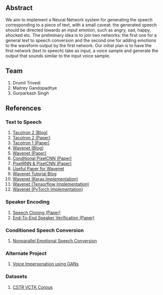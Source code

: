 ## Abstract

We aim to implement a Neural Network system for generating the speech corresponding to a piece of text, with a small caveat: the generated speech should be directed towards an input emotion, such as angry, sad, happy, shocked etc. The preliminary idea is to join two networks: the first one for a general text to speech conversion and the second one for adding emotions to the waveform output by the first network. Our initial plan is to have the first network (text to speech) take as input, a voice sample and generate the output that sounds similar to the input voice sample.

## Team

1. Drumil Trivedi
2. Maitrey Gandopadhye
3. Gurparkash Singh

## References

### Text to Speech
1. [Tacotron 2 (Blog)](https://ai.googleblog.com/2017/12/tacotron-2-generating-human-like-speech.html)
2. [Tacotron 2 (Paper)](https://arxiv.org/pdf/1712.05884.pdf)
3. [Tacotron 1 (Paper)](https://arxiv.org/abs/1703.10135.pdf)
4. [Wavenet (Blog)](https://deepmind.com/blog/article/wavenet-generative-model-raw-audio)
5. [Wavenet (Paper)](https://arxiv.org/pdf/1609.03499.pdf)
6. [Conditional PixelCNN (Paper)](https://arxiv.org/pdf/1606.05328.pdf)
7. [PixelRNN & PixelCNN (Paper)](https://arxiv.org/pdf/1601.06759.pdf)
8. [Useful Paper for Wavenet](https://arxiv.org/pdf/1702.07825.pdf)
9. [Wavenet Tutorial Blog](http://sergeiturukin.com/2017/03/02/wavenet.html)
10. [Wavenet (Keras Implementation)](https://github.com/basveeling/wavenet)
11. [Wavenet (Tensorflow Implementation)](https://github.com/ibab/tensorflow-wavenet)
12. [Wavenet (PyTorch Implementation)](https://github.com/vincentherrmann/pytorch-wavenet)

### Speaker Encoding
1. [Speech Cloning (Paper)](https://arxiv.org/pdf/1806.04558.pdf)
2. [End-To-End Speaker Verification (Paper)](https://arxiv.org/pdf/1710.10467.pdf)

### Conditioned Speech Conversion
1. [Nonparallel Emotional Speech Conversion](https://arxiv.org/pdf/1811.01174.pdf)

### Alternate Project
1. [Voice Impersonation using GANs](https://arxiv.org/pdf/1802.06840.pdf)

### Datasets
1. [CSTR VCTK Corpus](https://homepages.inf.ed.ac.uk/jyamagis/page3/page58/page58.html)